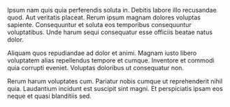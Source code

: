 Ipsum nam quis quia perferendis soluta in. Debitis labore illo recusandae quod. Aut veritatis placeat. Rerum ipsum magnam dolores voluptas sapiente. Consequuntur et soluta eos temporibus consequuntur voluptatibus. Unde harum sequi consequatur esse officiis beatae natus dolor.
 Aliquam quos repudiandae ad dolor et animi. Magnam iusto libero voluptatem alias repellendus tempore et cumque. Inventore et commodi quia corrupti eveniet. Voluptas doloribus ut consequatur non.
 Rerum harum voluptates cum. Pariatur nobis cumque ut reprehenderit nihil quia. Laudantium incidunt est suscipit sint magni. Et perspiciatis ipsam eos neque et quasi blanditiis sed.